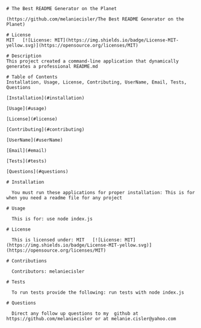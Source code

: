 
    # The Best README Generator on the Planet
    
    (https://github.com/melaniecisler/The Best README Generator on the Planet)

    # License
    MIT   [![License: MIT](https://img.shields.io/badge/License-MIT-yellow.svg)](https://opensource.org/licenses/MIT)

    # Description
    This project created a command-line application that dynamically generates a professional README.md
    
    # Table of Contents
    Installation, Usage, License, Contributing, UserName, Email, Tests, Questions

    [Installation](#installation)

    [Usage](#usage)

    [License](#license)

    [Contributing](#contributing)

    [UserName](#userName)

    [Email](#email)

    [Tests](#tests)

    [Questions](#questions)

    # Installation

      You must run these applications for proper installation: This is for when you need a readme file for any project

    # Usage

      This is for: use node index.js

    # License

      This is licensed under: MIT   [![License: MIT](https://img.shields.io/badge/License-MIT-yellow.svg)](https://opensource.org/licenses/MIT)

    # Contributions

      Contributors: melaniecisler

    # Tests

      To run tests provide the following: run tests with node index.js
 
    # Questions

      Direct any follow up questions to my  github at   https://github.com/melaniecisler or at melanie.cisler@yahoo.com 
    